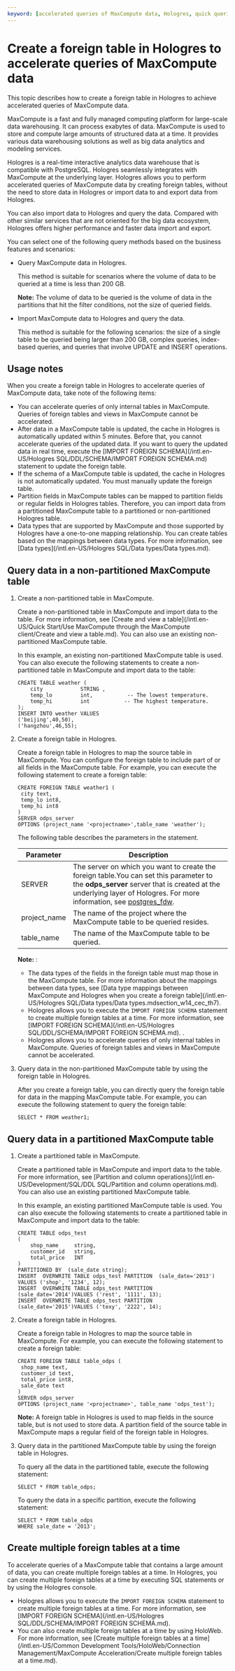 ```yaml
---
keyword: [accelerated queries of MaxCompute data, Hologres, quick queries of MaxCompute data]
---
```


# Create a foreign table in Hologres to accelerate queries of MaxCompute data

This topic describes how to create a foreign table in Hologres to achieve accelerated queries of MaxCompute data.

MaxCompute is a fast and fully managed computing platform for large-scale data warehousing. It can process exabytes of data. MaxCompute is used to store and compute large amounts of structured data at a time. It provides various data warehousing solutions as well as big data analytics and modeling services.

Hologres is a real-time interactive analytics data warehouse that is compatible with PostgreSQL. Hologres seamlessly integrates with MaxCompute at the underlying layer. Hologres allows you to perform accelerated queries of MaxCompute data by creating foreign tables, without the need to store data in Hologres or import data to and export data from Hologres.

You can also import data to Hologres and query the data. Compared with other similar services that are not oriented for the big data ecosystem, Hologres offers higher performance and faster data import and export.

You can select one of the following query methods based on the business features and scenarios:

-   Query MaxCompute data in Hologres.

    This method is suitable for scenarios where the volume of data to be queried at a time is less than 200 GB.

    **Note:** The volume of data to be queried is the volume of data in the partitions that hit the filter conditions, not the size of queried fields.

-   Import MaxCompute data to Hologres and query the data.

    This method is suitable for the following scenarios: the size of a single table to be queried being larger than 200 GB, complex queries, index-based queries, and queries that involve UPDATE and INSERT operations.


## Usage notes

When you create a foreign table in Hologres to accelerate queries of MaxCompute data, take note of the following items:

-   You can accelerate queries of only internal tables in MaxCompute. Queries of foreign tables and views in MaxCompute cannot be accelerated.
-   After data in a MaxCompute table is updated, the cache in Hologres is automatically updated within 5 minutes. Before that, you cannot accelerate queries of the updated data. If you want to query the updated data in real time, execute the [IMPORT FOREIGN SCHEMA](/intl.en-US/Hologres SQL/DDL/SCHEMA/IMPORT FOREIGN SCHEMA.md) statement to update the foreign table.
-   If the schema of a MaxCompute table is updated, the cache in Hologres is not automatically updated. You must manually update the foreign table.
-   Partition fields in MaxCompute tables can be mapped to partition fields or regular fields in Hologres tables. Therefore, you can import data from a partitioned MaxCompute table to a partitioned or non-partitioned Hologres table.
-   Data types that are supported by MaxCompute and those supported by Hologres have a one-to-one mapping relationship. You can create tables based on the mappings between data types. For more information, see [Data types](/intl.en-US/Hologres SQL/Data types/Data types.md).

## Query data in a non-partitioned MaxCompute table

1.  Create a non-partitioned table in MaxCompute.

    Create a non-partitioned table in MaxCompute and import data to the table. For more information, see [Create and view a table](/intl.en-US/Quick Start/Use MaxCompute through the MaxCompute client/Create and view a table.md). You can also use an existing non-partitioned MaxCompute table.

    In this example, an existing non-partitioned MaxCompute table is used. You can also execute the following statements to create a non-partitioned table in MaxCompute and import data to the table:

    ```
    CREATE TABLE weather (
        city            STRING ,
        temp_lo         int,           -- The lowest temperature.
        temp_hi         int           -- The highest temperature.
    );
    INSERT INTO weather VALUES 
    ('beijing',40,50),
    ('hangzhou',46,55);
    ```

2.  Create a foreign table in Hologres.

    Create a foreign table in Hologres to map the source table in MaxCompute. You can configure the foreign table to include part of or all fields in the MaxCompute table. For example, you can execute the following statement to create a foreign table:

    ```
    CREATE FOREIGN TABLE weather1 (
     city text,
     temp_lo int8,
     temp_hi int8
    )
    SERVER odps_server
    OPTIONS (project_name '<projectname>',table_name 'weather');
    ```

    The following table describes the parameters in the statement.

    |Parameter|Description|
    |---------|-----------|
    |SERVER|The server on which you want to create the foreign table.You can set this parameter to the **odps\_server** server that is created at the underlying layer of Hologres. For more information, see [postgres\_fdw](https://www.postgresql.org/docs/11/postgres-fdw.html?spm=a2c4g.11186623.2.11.7e476020Gyif3k). |
    |project\_name|The name of the project where the MaxCompute table to be queried resides.|
    |table\_name|The name of the MaxCompute table to be queried.|

    **Note:** :

    -   The data types of the fields in the foreign table must map those in the MaxCompute table. For more information about the mappings between data types, see [Data type mappings between MaxCompute and Hologres when you create a foreign table](/intl.en-US/Hologres SQL/Data types/Data types.mdsection_w14_cec_th7).
    -   Hologres allows you to execute the `IMPORT FOREIGN SCHEMA` statement to create multiple foreign tables at a time. For more information, see [IMPORT FOREIGN SCHEMA](/intl.en-US/Hologres SQL/DDL/SCHEMA/IMPORT FOREIGN SCHEMA.md). .
    -   Hologres allows you to accelerate queries of only internal tables in MaxCompute. Queries of foreign tables and views in MaxCompute cannot be accelerated.
3.  Query data in the non-partitioned MaxCompute table by using the foreign table in Hologres.

    After you create a foreign table, you can directly query the foreign table for data in the mapping MaxCompute table. For example, you can execute the following statement to query the foreign table:

    ```
    SELECT * FROM weather1;
    ```


## Query data in a partitioned MaxCompute table

1.  Create a partitioned table in MaxCompute.

    Create a partitioned table in MaxCompute and import data to the table. For more information, see [Partition and column operations](/intl.en-US/Development/SQL/DDL SQL/Partition and column operations.md). You can also use an existing partitioned MaxCompute table.

    In this example, an existing partitioned MaxCompute table is used. You can also execute the following statements to create a partitioned table in MaxCompute and import data to the table:

    ```
    CREATE TABLE odps_test
    (
        shop_name     string,
        customer_id   string,
        total_price   INT 
    )
    PARTITIONED BY  (sale_date string);
    INSERT  OVERWRITE TABLE odps_test PARTITION  (sale_date='2013') VALUES ('shop', '1234', 12);
    INSERT  OVERWRITE TABLE odps_test PARTITION  (sale_date='2014')VALUES ('rest', '1111', 13);
    INSERT  OVERWRITE TABLE odps_test PARTITION (sale_date='2015')VALUES ('texy', '2222', 14);
    ```

2.  Create a foreign table in Hologres.

    Create a foreign table in Hologres to map the source table in MaxCompute. For example, you can execute the following statement to create a foreign table:

    ```
    CREATE FOREIGN TABLE table_odps (
     shop_name text,
     customer_id text,
     total_price int8,
     sale_date text
    )
    SERVER odps_server
    OPTIONS (project_name '<projectname>', table_name 'odps_test');
    ```

    **Note:** A foreign table in Hologres is used to map fields in the source table, but is not used to store data. A partition field of the source table in MaxCompute maps a regular field of the foreign table in Hologres.

3.  Query data in the partitioned MaxCompute table by using the foreign table in Hologres.

    To query all the data in the partitioned table, execute the following statement:

    ```
    SELECT * FROM table_odps;
    ```

    To query the data in a specific partition, execute the following statement:

    ```
    SELECT * FROM table_odps 
    WHERE sale_date = '2013';
    ```


## Create multiple foreign tables at a time

To accelerate queries of a MaxCompute table that contains a large amount of data, you can create multiple foreign tables at a time. In Hologres, you can create multiple foreign tables at a time by executing SQL statements or by using the Hologres console.

-   Hologres allows you to execute the `IMPORT FOREIGN SCHEMA` statement to create multiple foreign tables at a time. For more information, see [IMPORT FOREIGN SCHEMA](/intl.en-US/Hologres SQL/DDL/SCHEMA/IMPORT FOREIGN SCHEMA.md).
-   You can also create multiple foreign tables at a time by using HoloWeb. For more information, see [Create multiple foreign tables at a time](/intl.en-US/Common Development Tools/HoloWeb/Connection Management/MaxCompute Acceleration/Create multiple foreign tables at a time.md).

